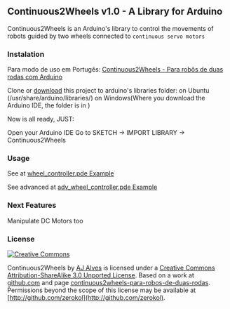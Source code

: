 ## Continuous2Wheels v1.0 - A Library for Arduino

Continuous2Wheels is an Arduino's library to control the movements of robots guided by two wheels connected to `continuous servo motors`

### Instalation
Para modo de uso em Portugês: [Continuous2Wheels - Para robôs de duas rodas com Arduino 
](http://www.zerokol.com/2012/05/continuous2wheels-para-robos-de-duas.html)

Clone or [download](https://github.com/zerokol/Continuous2Wheels/downloads) this project to arduino's libraries folder:
on Ubuntu (/usr/share/arduino/libraries/) on Windows(Where you download the Arduino IDE, the folder is in )

Now is all ready, JUST:

Open your Arduino IDE
Go to SKETCH → IMPORT LIBRARY → Continuous2Wheels

### Usage

See at [wheel_controller.pde Example](http://github.com/zerokol/Continuous2Wheels/blob/master/examples/wheel_controller/wheel_controller.pde)

See advanced at [adv_wheel_controller.pde Example](http://github.com/zerokol/Continuous2Wheels/blob/master/examples/advanced_wheel_controller/adv_wheel_controller.pde)

### Next Features

Manipulate DC Motors too

### License

[![Creative Commons](http://i.creativecommons.org/l/by-sa/3.0/88x31.png)](http://creativecommons.org/licenses/by-sa/3.0/)

Continuous2Wheels by [AJ Alves](http://zerokol.com) is licensed under a [Creative Commons Attribution-ShareAlike 3.0 Unported License](http://creativecommons.org/licenses/by-sa/3.0/).
Based on a work at [github.com](http://github.com/zerokol/Continuous2Wheels) and page [continuous2wheels-para-robos-de-duas-rodas](http://www.zerokol.com/2012/05/continuous2wheels-para-robos-de-duas.html).
Permissions beyond the scope of this license may be available at [http://github.com/zerokol](http://github.com/zerokol).